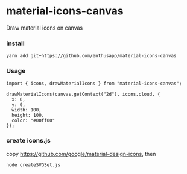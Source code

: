 # material-icons-canvas
Draw material icons on canvas

### install
```
yarn add git+https://github.com/enthusapp/material-icons-canvas
```

### Usage
```JS
import { icons, drawMaterialIcons } from "material-icons-canvas";

drawMaterialIcons(canvas.getContext("2d"), icons.cloud, {
  x: 0,
  y: 0,
  width: 100,
  height: 100,
  color: "#00ff00"
});
```

### create icons.js

copy https://github.com/google/material-design-icons, then

```
node createSVGSet.js
```

